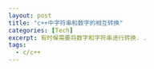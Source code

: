 ```yaml
---
layout: post
title: "c++中字符串和数字的相互转换"
categories: [Tech]
excerpt: 有时候需要将数字和字符串进行转换. .
tags:
  - c/c++
---
```

